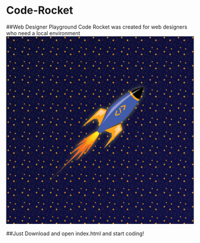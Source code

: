# Code-Rocket
##Web Designer Playground
Code Rocket was created for web designers who need a local environment
![Code Rocket](assets/img/codeRocket.png  "Code Rocket")

##Just Download and open index.html and start coding!
